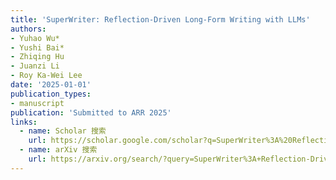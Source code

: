```yaml
---
title: 'SuperWriter: Reflection-Driven Long-Form Writing with LLMs'
authors:
- Yuhao Wu*
- Yushi Bai*
- Zhiqing Hu
- Juanzi Li
- Roy Ka-Wei Lee
date: '2025-01-01'
publication_types:
- manuscript
publication: 'Submitted to ARR 2025'
links:
  - name: Scholar 搜索
    url: https://scholar.google.com/scholar?q=SuperWriter%3A%20Reflection-Driven%20Long-Form%20Writing%20with%20LLMs
  - name: arXiv 搜索
    url: https://arxiv.org/search/?query=SuperWriter%3A+Reflection-Driven+Long-Form+Writing+with+LLMs&searchtype=all
---
```



